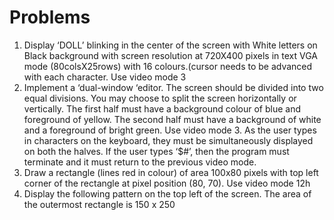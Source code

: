# Problems

1. Display ‘DOLL’ blinking in the center of the screen with White letters on Black background with screen resolution at 720X400 pixels in text VGA mode (80colsX25rows) with 16 colours.(cursor needs to be advanced with each character. Use video mode 3
2. Implement a ‘dual-window ‘editor. The screen should be divided into two equal divisions. You may choose to split the screen horizontally or vertically. The first half must have a background colour of blue and foreground of yellow. The second half must have a background of white and a foreground of bright green. Use video mode 3. As the user types in characters on the keyboard, they must be simultaneously displayed on both the halves. If the user types ‘$#’, then the program must terminate and it must return to the previous video mode.
3. Draw a rectangle (lines red in colour) of area 100x80 pixels with top left corner of the rectangle at pixel position (80, 70). Use video mode 12h
4. Display the following pattern on the top left of the screen. The area of the outermost rectangle is 150 x 250
